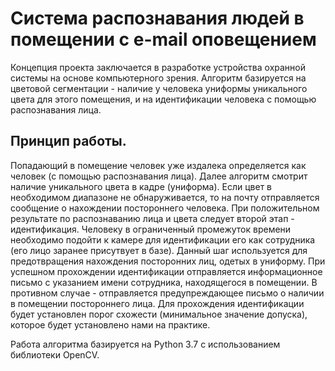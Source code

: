 # Система распознавания людей в помещении с e-mail оповещением

Концепция проекта заключается в разработке устройства охранной системы на основе компьютерного зрения. Алгоритм базируется на цветовой сегментации - наличие у человека униформы уникального цвета для этого помещения, и на идентификации человека с помощью распознавания лица. 

## Принцип работы. 

Попадающий в помещение человек уже издалека определяется как человек (с помощью распознавания лица). Далее алгоритм смотрит наличие уникального цвета в кадре (униформа). Если цвет в необходимом диапазоне не обнаруживается, то на почту отправляется сообщение о нахождении постороннего человека. При положительном результате по распознаванию лица и цвета следует второй этап - идентификация. Человеку в ограниченный промежуток времени необходимо подойти к камере для идентификации его как сотрудника (его лицо заранее присутвует в базе). Данный шаг используется для предотвращения нахождения посторонних лиц, одетых в униформу. При успешном прохождении идентификации отправляется информационное письмо с указанием имени сотрудника, находящегося в помещении. В противном случае - отправляется предупреждающее письмо о наличии в помещении постороннего лица. Для прохождения идентификации будет установлен порог схожести (минимальное значение допуска), которое будет установлено нами на практике.

Работа алгоритма базируется на Python 3.7 с использованием библиотеки OpenCV.
